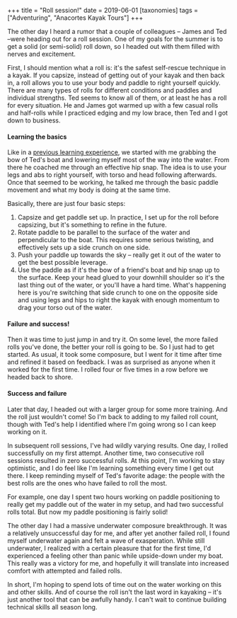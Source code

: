+++
title = "Roll session!"
date = 2019-06-01
[taxonomies]
tags = ["Adventuring", "Anacortes Kayak Tours"]
+++
<!-- wp:paragraph -->

The other day I heard a rumor that a couple of colleagues – James and Ted –were heading out for a roll session. One of my goals for the summer is to get a solid (or semi-solid) roll down, so I headed out with them filled with nerves and excitement.

<!-- /wp:paragraph -->

<!-- wp:paragraph -->

First, I should mention what a roll is: it's the safest self-rescue technique in a kayak. If you capsize, instead of getting out of your kayak and then back in, a roll allows you to use your body and paddle to right yourself quickly. There are many types of rolls for different conditions and paddles and individual strengths. Ted seems to know all of them, or at least he has a roll for every situation. He and James got warmed up with a few casual rolls and half-rolls while I practiced edging and my low brace, then Ted and I got down to business.

<!-- /wp:paragraph -->

<!-- wp:heading {"level":4} -->

#### Learning the basics

<!-- /wp:heading -->

<!-- wp:paragraph -->

Like in a [previous learning experience](https://heytasha.com/questions/2018/05/drysuits-2-0-eskimo-bow-rescue/), we started with me grabbing the bow of Ted's boat and lowering myself most of the way into the water. From there he coached me through an effective hip snap. The idea is to use your legs and abs to right yourself, with torso and head following afterwards. Once that seemed to be working, he talked me through the basic paddle movement and what my body is doing at the same time.

<!-- /wp:paragraph -->

<!-- wp:paragraph -->

Basically, there are just four basic steps:

<!-- /wp:paragraph -->

<!-- wp:list {"ordered":true} -->

1. Capsize and get paddle set up. In practice, I set up for the roll before capsizing, but it's something to refine in the future.
2. Rotate paddle to be parallel to the surface of the water and perpendicular to the boat. This requires some serious twisting, and effectively sets up a side crunch on one side.
3. Push your paddle up towards the sky – really get it out of the water to get the best possible leverage.
4. Use the paddle as if it's the bow of a friend's boat and hip snap up to the surface. Keep your head glued to your downhill shoulder so it's the last thing out of the water, or you'll have a hard time. What's happening here is you're switching that side crunch to one on the opposite side and using legs and hips to right the kayak with enough momentum to drag your torso out of the water.

<!-- /wp:list -->

<!-- wp:heading {"level":4} -->

#### Failure and success!

<!-- /wp:heading -->

<!-- wp:paragraph -->

Then it was time to just jump in and try it. On some level, the more failed rolls you've done, the better your roll is going to be. So I just had to get started. As usual, it took some composure, but I went for it time after time and refined it based on feedback. I was as surprised as anyone when it worked for the first time. I rolled four or five times in a row before we headed back to shore.

<!-- /wp:paragraph -->

<!-- wp:heading {"level":4} -->

#### Success and failure

<!-- /wp:heading -->

<!-- wp:paragraph -->

Later that day, I headed out with a larger group for some more training. And the roll just wouldn't come! So I'm back to adding to my failed roll count, though with Ted's help I identified where I'm going wrong so I can keep working on it.

<!-- /wp:paragraph -->

<!-- wp:paragraph -->

In subsequent roll sessions, I've had wildly varying results. One day, I rolled successfully on my first attempt. Another time, two consecutive roll sessions resulted in zero successful rolls. At this point, I'm working to stay optimistic, and I do feel like I'm learning something every time I get out there. I keep reminding myself of Ted's favorite adage: the people with the best rolls are the ones who have failed to roll the most.

<!-- /wp:paragraph -->

<!-- wp:paragraph -->

For example, one day I spent two hours working on paddle positioning to really get my paddle out of the water in my setup, and had two successful rolls total. But now my paddle positioning is fairly solid!

<!-- /wp:paragraph -->

<!-- wp:paragraph -->

The other day I had a massive underwater composure breakthrough. It was a relatively unsuccessful day for me, and after yet another failed roll, I found myself underwater again and felt a wave of exasperation. While still underwater, I realized with a certain pleasure that for the first time, I'd experienced a feeling other than panic while upside-down under my boat. This really was a victory for me, and hopefully it will translate into increased comfort with attempted and failed rolls.

<!-- /wp:paragraph -->

<!-- wp:paragraph -->

In short, I'm hoping to spend lots of time out on the water working on this and other skills. And of course the roll isn't the last word in kayaking – it's just another tool that can be awfully handy. I can't wait to continue building technical skills all season long.

<!-- /wp:paragraph -->
